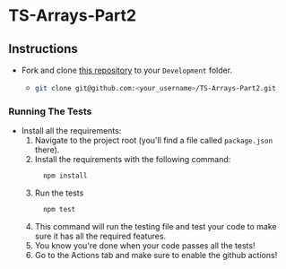 # TS-Arrays-Part2

## Instructions

- Fork and clone [this repository](https://github.com/JoinCODED/TS-Arrays-Part2) to your `Development` folder.
  - ```bash
    git clone git@github.com:<your_username>/TS-Arrays-Part2.git
    ```

### Running The Tests

- Install all the requirements:
  1.  Navigate to the project root (you'll find a file called `package.json` there).
  2.  Install the requirements with the following command:
      ```bash
        npm install
      ```
  3.  Run the tests
      ```bash
        npm test
      ```
  4.  This command will run the testing file and test your code to make sure it has all the required features.
  5.  You know you're done when your code passes all the tests!
  6.  Go to the Actions tab and make sure to enable the github actions!

